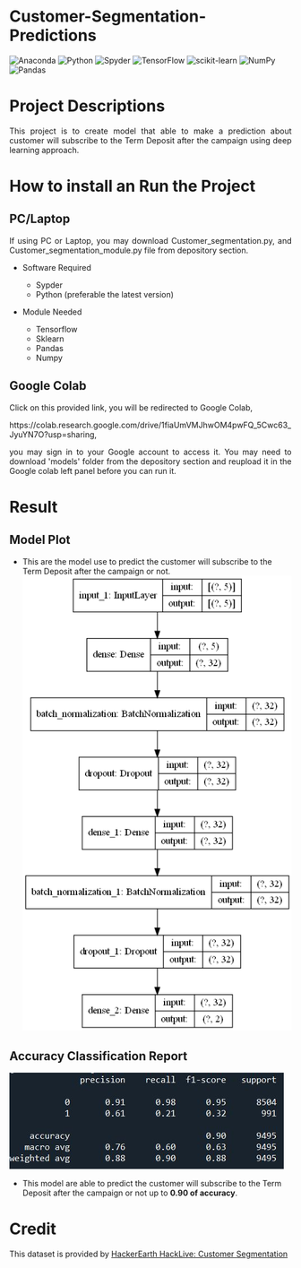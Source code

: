 <h1> Customer-Segmentation-Predictions </h1>

![Anaconda](https://img.shields.io/badge/Anaconda-%2344A833.svg?style=for-the-badge&logo=anaconda&logoColor=white)
![Python](https://img.shields.io/badge/python-3670A0?style=for-the-badge&logo=python&logoColor=ffdd54)
![Spyder](https://img.shields.io/badge/Spyder-838485?style=for-the-badge&logo=spyder%20ide&logoColor=maroon)
![TensorFlow](https://img.shields.io/badge/TensorFlow-%23FF6F00.svg?style=for-the-badge&logo=TensorFlow&logoColor=white)
![scikit-learn](https://img.shields.io/badge/scikit--learn-%23F7931E.svg?style=for-the-badge&logo=scikit-learn&logoColor=white)
![NumPy](https://img.shields.io/badge/numpy-%23013243.svg?style=for-the-badge&logo=numpy&logoColor=white)
![Pandas](https://img.shields.io/badge/pandas-%23150458.svg?style=for-the-badge&logo=pandas&logoColor=white)

# Project Descriptions
<p align="justify"> This project is to create model that able to make a prediction about customer will subscribe to the Term Deposit after the campaign using deep learning approach. </p>

# How to install an Run the Project
## PC/Laptop
<p align="justify"> If using PC or Laptop, you may download Customer_segmentation.py, and Customer_segmentation_module.py file from depository section.</p>

- Software Required
  - Sypder
  - Python (preferable the latest version)

- Module Needed
  - Tensorflow
  - Sklearn
  - Pandas
  - Numpy

## Google Colab
 <p align="justify"> Click on this provided link, you will be redirected to Google Colab, </p> 
https://colab.research.google.com/drive/1fiaUmVMJhwOM4pwFQ_5Cwc63_JyuYN7O?usp=sharing, <p align="justify"> you may sign in to your Google account to access it. You may need to download 'models' folder from the depository section and reupload it in the Google colab left panel before you can run it.
</p>

# Result

## Model Plot
- This are the model use to predict the customer will subscribe to the Term Deposit after the campaign or not.
![model](model.png) 

## Accuracy Classification Report
![acc](Statics/Acc_cr.JPG) 
- This model are able to predict the customer will subscribe to the Term Deposit after the campaign or not up to **0.90 of accuracy**.


# Credit
This dataset is provided by 
[HackerEarth HackLive: Customer Segmentation](https://www.kaggle.com/datasets/kunalgupta2616/hackerearth-customer-segmentation-hackathon)
 

